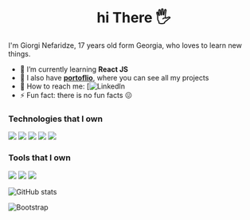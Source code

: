 <div align="center">
 <h1>hi There 🖐</h1>
</div> 

I'm Giorgi Nefaridze, 17 years old form Georgia, who loves to learn new things.


* 🌱 I’m currently learning **React JS**
* 🧾 I also have **[portoflio](https://giorginefaridze.netlify.app/)**, where you can see all my projects
* 💼 How to reach me: [![LinkedIn](https://www.linkedin.com/in/giorgi-nefaridze-25b313246/)
* ⚡ Fun fact: there is no fun facts 😖

### Technologies that I own

<div style="display: inline-block">
  <img src="https://img.shields.io/badge/HTML5-E34F26?style=for-the-badge&logo=html5&logoColor=white">
  <img src="https://img.shields.io/badge/CSS3-1572B6?style=for-the-badge&logo=css3&logoColor=white">
  <img src="https://img.shields.io/badge/Sass-CC6699?style=for-the-badge&logo=sass&logoColor=white">
  <img src="https://img.shields.io/badge/React-20232A?style=for-the-badge&logo=react&logoColor=61DAFB`">
  <img src="https://img.shields.io/badge/React_Router-CA4245?style=for-the-badge&logo=react-router&logoColor=white">
 </div>





### Tools that I own

<div style="display: inline-block">
  <img src="https://img.shields.io/badge/GIT-E44C30?style=for-the-badge&logo=git&logoColor=white">
  <img src="https://img.shields.io/badge/Visual_Studio_Code-0078D4?style=for-the-badge&logo=visual%20studio%20code&logoColor=white">
  <img src="https://img.shields.io/badge/Netlify-00C7B7?style=for-the-badge&logo=netlify&logoColor=white">
</div>






![GitHub stats](https://github-readme-stats.vercel.app/api?username=GiorgiNefaridze&theme=gruvbox)

  ![Bootstrap](https://img.shields.io/badge/bootstrap-%23563D7C.svg?style=for-the-badge&logo=bootstrap&logoColor=white)

